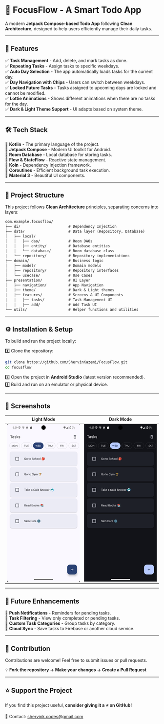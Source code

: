 # 📝 FocusFlow - A Smart Todo App  
A modern **Jetpack Compose-based Todo App** following **Clean Architecture**, designed to help users efficiently manage their daily tasks.  

---

## 🎯 Features  
✅ **Task Management** - Add, delete, and mark tasks as done.  
✅ **Repeating Tasks** - Assign tasks to specific weekdays.  
✅ **Auto Day Selection** - The app automatically loads tasks for the current day.  
✅ **Day Navigation with Chips** - Users can switch between weekdays.  
✅ **Locked Future Tasks** - Tasks assigned to upcoming days are locked and cannot be modified.  
✅ **Lottie Animations** - Shows different animations when there are no tasks for the day.  
✅ **Dark & Light Theme Support** - UI adapts based on system theme.  

---

## 🛠 Tech Stack  
🔹 **Kotlin** - The primary language of the project.  
🔹 **Jetpack Compose** - Modern UI toolkit for Android.  
🔹 **Room Database** - Local database for storing tasks.  
🔹 **Flow & StateFlow** - Reactive state management.  
🔹 **Koin** - Dependency Injection framework.  
🔹 **Coroutines** - Efficient background task execution.  
🔹 **Material 3** - Beautiful UI components.  

---

## 📂 Project Structure  
This project follows **Clean Architecture** principles, separating concerns into layers:  

```
com.example.focusflow/
├── di/                      # Dependency Injection
├── data/                    # Data layer (Repository, Database)
│   ├── local/
│   │   ├── dao/             # Room DAOs
│   │   ├── entity/          # Database entities
│   │   └── database/        # Room database class
│   └── repository/          # Repository implementations
├── domain/                  # Business logic
│   ├── model/               # Domain models
│   ├── repository/          # Repository interfaces
│   └── usecase/             # Use Cases
├── presentation/            # UI Layer
│   ├── navigation/          # App Navigation
│   ├── theme/               # Dark & Light themes
│   ├── features/            # Screens & UI Components
│   │   ├── tasks/           # Task Management UI
│   │   ├── add/             # Add Task UI
└── utils/                   # Helper functions and utilities
```

---

## ⚙️ Installation & Setup  
To build and run the project locally:  

1️⃣ Clone the repository:  
```sh
git clone https://github.com/ShervinKazemi/FocusFlow.git
cd focusflow
```
2️⃣ Open the project in **Android Studio** (latest version recommended).  
3️⃣ Build and run on an emulator or physical device.  

---

## 📸 Screenshots  
| Light Mode | Dark Mode |
|------------|----------|
| ![Light Mode](light.png) | ![Dark Mode](dark.png) |

---

## 🚀 Future Enhancements  
🔹 **Push Notifications** - Reminders for pending tasks.  
🔹 **Task Filtering** - View only completed or pending tasks.  
🔹 **Custom Task Categories** - Group tasks by category.  
🔹 **Cloud Sync** - Save tasks to Firebase or another cloud service.  

---

## 🤝 Contribution  
Contributions are welcome! Feel free to submit issues or pull requests.  

💡 **Fork the repository → Make your changes → Create a Pull Request**  

---

## ⭐ Support the Project  
If you find this project useful, **consider giving it a ⭐ on GitHub!**  

📧 Contact: [shervink.codes@gmail.com](mailto:shervink.codes@gmail.com)
